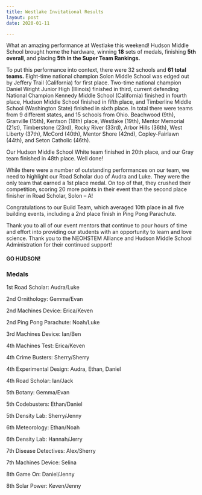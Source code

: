 ```yaml
---
title: Westlake Invitational Results
layout: post
date: 2020-01-11

---
```

What an amazing performance at Westlake this weekend!  Hudson Middle School brought home the hardware, winning **18** sets of medals, finishing **5th overall**, and placing **5th in the Super Team Rankings.**

To put this performance into context, there were 32 schools and **61 total teams.**  Eight-time national champion Solon Middle School was edged out by Jeffery Trail (California) for first place.  Two-time national champion Daniel Wright Junior High (Illinois) finished in third, current defending National Champion Kennedy Middle School (California) finished in fourth place, Hudson Middle School finished in fifth place, and Timberline Middle School (Washington State) finished in sixth place.  In total there were teams from 9 different states, and 15 schools from Ohio.  Beachwood (9th), Granville (15th), Kentson (18th) place, Westlake (19th), Mentor Memorial (21st), Timberstone (23rd), Rocky River (33rd), Arbor Hills (36th), West Liberty (37th), McCord (40th), Mentor Shore (42nd), Copley-Fairlawn (44th), and Seton Catholic (46th).

Our Hudson Middle School White team finished in 20th place, and our Gray team finished in 48th place.  Well done!

While there were a number of outstanding performances on our team, we need to highlight our Road Scholar duo of Audra and Luke.  They were the only team that earned a 1st place medal.  On top of that, they crushed their competition, scoring 20 more points in their event than the second place finisher in Road Scholar, Solon – A!

Congratulations to our Build Team, which averaged 10th place in all five building events, including a 2nd place finish in Ping Pong Parachute.

Thank you to all of our event mentors that continue to pour hours of time and effort into providing our students with an opportunity to learn and love science.  Thank you to the NEOHSTEM Alliance and Hudson Middle School Administration for their continued support!

#### GO HUDSON!

### Medals

1st Road Scholar:  Audra/Luke

2nd Ornithology:  Gemma/Evan

2nd Machines Device:  Erica/Keven

2nd Ping Pong Parachute:  Noah/Luke

3rd Machines Device:  Ian/Ben

4th Machines Test:  Erica/Keven

4th Crime Busters:  Sherry/Sherry

4th Experimental Design:  Audra, Ethan, Daniel

4th Road Scholar:  Ian/Jack

5th Botany:  Gemma/Evan

5th Codebusters:  Ethan/Daniel

5th Density Lab:  Sherry/Jenny

6th Meteorology:  Ethan/Noah

6th Density Lab:  Hannah/Jerry

7th Disease Detectives:  Alex/Sherry

7th Machines Device:  Selina

8th Game On:  Daniel/Jenny

8th Solar Power:  Keven/Jenny